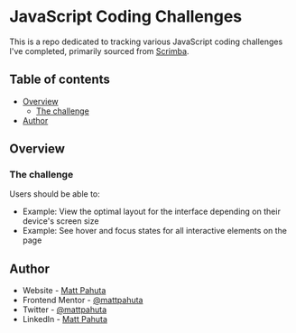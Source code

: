 # JavaScript Coding Challenges

This is a repo dedicated to tracking various JavaScript coding challenges I've completed, primarily sourced from [Scrimba](https://srimba.com). 

## Table of contents

- [Overview](#overview)
  - [The challenge](#the-challenge)
- [Author](#author)

## Overview

### The challenge

Users should be able to:

- Example: View the optimal layout for the interface depending on their device's screen size
- Example: See hover and focus states for all interactive elements on the page



## Author

- Website - [Matt Pahuta](https://www.mattpahuta.com)
- Frontend Mentor - [@mattpahuta](https://www.frontendmentor.io/profile/MattPahuta)
- Twitter - [@mattpahuta](https://www.twitter.com/MattPahuta)
- LinkedIn - [Matt Pahuta](www.linkedin.com/in/mattpahuta)
